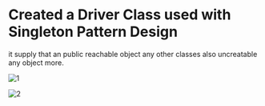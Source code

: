 # Created a Driver Class used with Singleton Pattern Design 

it supply that an public reachable object any other classes also uncreatable any object more.

![1](https://user-images.githubusercontent.com/115929641/213015119-2247d61d-1821-4766-8020-d74005155c4c.png)


![2](https://user-images.githubusercontent.com/115929641/213015130-a5b32eb1-e9db-48a2-8cda-df1da76dabb9.png)
